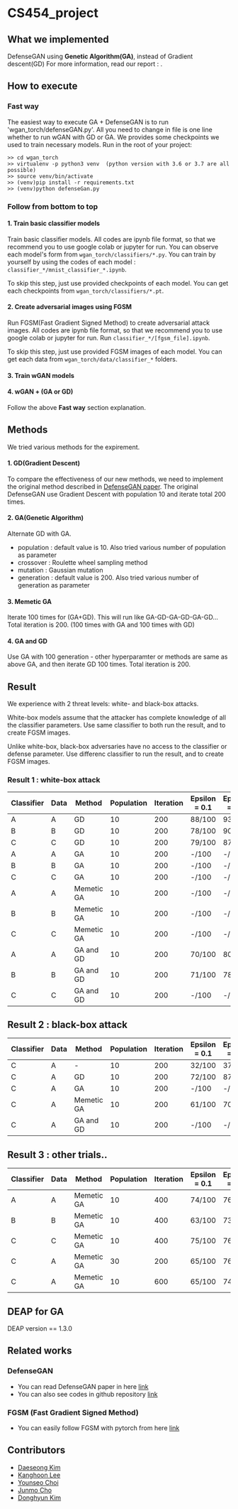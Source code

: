 # CS454_project

## What we implemented
DefenseGAN using **Genetic Algorithm(GA)**, instead of Gradient descent(GD)
For more information, read our report : .

## How to execute
### Fast way
The easiest way to execute GA + DefenseGAN is to run 'wgan_torch/defenseGAN.py'. All you need to change in file is one line whether to run wGAN with GD or GA. We provides some checkpoints we used to train necessary models. Run in the root of your project:
```
>> cd wgan_torch
>> virtualenv -p python3 venv  (python version with 3.6 or 3.7 are all possible)
>> source venv/bin/activate
>> (venv)pip install -r requirements.txt
>> (venv)python defenseGan.py
```


### Follow from bottom to top
#### 1. Train basic classifier models
Train basic classifier models. All codes are ipynb file format, so that we recommend you to use google colab or jupyter for run. You can observe each model's form from `wgan_torch/classifiers/*.py`. You can train by yourself by using the codes of each model : `classifier_*/mnist_classifier_*.ipynb`.

To skip this step, just use provided checkpoints of each model. You can get each checkpoints from `wgan_torch/classifiers/*.pt`.

#### 2. Create adversarial images using FGSM
Run FGSM(Fast Gradient Signed Method) to create adversarial attack images. All codes are ipynb file format, so that we recommend you to use google colab or jupyter for run. Run `classifier_*/[fgsm_file].ipynb`.

To skip this step, just use provided FGSM images of each model. You can get each data from `wgan_torch/data/classifier_*` folders.

#### 3. Train wGAN models


#### 4. wGAN + (GA or GD)
Follow the above **Fast way** section explanation.


## Methods
We tried various methods for the expirement.

#### 1. GD(Gradient Descent)
To compare the effectiveness of our new methods, we need to implement the original method described in [DefenseGAN paper](https://arxiv.org/pdf/1805.06605.pdf). The original DefenseGAN use Gradient Descent with population 10 and iterate total 200 times.

#### 2. GA(Genetic Algorithm)
Alternate GD with GA.
- population : default value is 10. Also tried various number of population as parameter
- crossover : Roulette wheel sampling method
- mutation : Gaussian mutation
- generation : default value is 200. Also tried various number of generation as parameter

#### 3. Memetic GA
Iterate 100 times for (GA+GD). This will run like GA-GD-GA-GD-GA-GD...
Total iteration is 200. (100 times with GA and 100 times with GD)

#### 4. GA and GD
Use GA with 100 generation - other hyperparamter or methods are same as above GA, and then iterate GD 100 times. Total iteration is 200.

## Result
We experience with 2 threat levels: white- and black-box attacks.

White-box models assume that the attacker has complete knowledge of all the classifier parameters. Use same classifier to both run the result, and to create FGSM images.

Unlike white-box, black-box adversaries have no access to the classifier or defense parameter. Use differenc classifier to run the result, and to create FGSM images.

### Result 1 : white-box attack
| Classifier | Data | Method | Population | Iteration | Epsilon = 0.1 | Epsilon = 0.2 | Epsilon = 0.3 | Total |
| --- | --- | --- | --- | --- | --- | --- | --- | --- |
| A | A | GD | 10 | 200 | 88/100 | 93/100 | 89/100 | 90% |
| B | B | GD | 10 | 200 | 78/100 | 90/100 | 87/100 | 85% |
| C | C | GD | 10 | 200 | 79/100 | 87/100 | 86/100 | 84% |
| A | A | GA | 10 | 200 | -/100 | -/100 | -/100 | -% |
| B | B | GA | 10 | 200 | -/100 | -/100 | -/100 | -% |
| C | C | GA | 10 | 200 | -/100 | -/100 | -/100 | -% |
| A | A | Memetic GA | 10 | 200 | -/100 | -/100 | -/100 | -% |
| B | B | Memetic GA | 10 | 200 | -/100 | -/100 | -/100 | -% |
| C | C | Memetic GA | 10 | 200 | -/100 | -/100 | -/100 | -% |
| A | A | GA and GD | 10 | 200 | 70/100 | 80/100 | 82/100 | 77.33% |
| B | B | GA and GD | 10 | 200 | 71/100 | 78/100 | 83/100 | 77.33% |
| C | C | GA and GD | 10 | 200 | -/100 | -/100 | -/100 | -% |

## Result 2 : black-box attack

| Classifier | Data | Method | Population | Iteration | Epsilon = 0.1 | Epsilon = 0.2 | Epsilon = 0.3 | Total |
| --- | --- | --- | --- | --- | --- | --- | --- | --- |
| C | A | - | 10 | 200 | 32/100 | 37/100 | 22/100 | 30.33% |
| C | A | GD | 10 | 200 | 72/100 | 87/100 | 86/100 | 81.67% |
| C | A | GA | 10 | 200 | -/100 | -/100 | -/100 | -% |
| C | A | Memetic GA | 10 | 200 | 61/100 | 70/100 | 73/100 | 68% |
| C | A | GA and GD | 10 | 200 | -/100 | -/100 | -/100 | -% |

## Result 3 : other trials..
| Classifier | Data | Method | Population | Iteration | Epsilon = 0.1 | Epsilon = 0.2 | Epsilon = 0.3 | Total |
| --- | --- | --- | --- | --- | --- | --- | --- | --- |
| A | A | Memetic GA | 10 | 400 | 74/100 | 76/100 | 81/100 | 77% |
| B | B | Memetic GA | 10 | 400 | 63/100 | 73/100 | 82/100 | 72.67% |
| C | C | Memetic GA | 10 | 400 | 75/100 | 76/100 | 77/100 | 76% |
| C | A | Memetic GA | 30 | 200 | 65/100 | 76/100 | 79/100 | 73.33% |
| C | A | Memetic GA | 10 | 600 | 65/100 | 74/100 | 76/100 | 71.67% |

## DEAP for GA
DEAP version == 1.3.0


## Related works
### DefenseGAN
- You can read DefenseGAN paper in here [link](https://arxiv.org/pdf/1805.06605.pdf)
- You can also see codes in github repository [link](https://github.com/kabkabm/defensegan)


### FGSM (Fast Gradient Signed Method)
- You can easily follow FGSM with pytorch from here [link](https://pytorch.org/tutorials/beginner/fgsm_tutorial.html)

## Contributors

- [Daeseong Kim](https://github.com/scvgoe)
- [Kanghoon Lee](https://github.com/leehoon7)
- [Younseo Choi](https://github.com/Choiyounseo)
- [Junmo Cho](https://github.com/junmokane)
- [Donghyun Kim](https://github.com/donghyun932)
